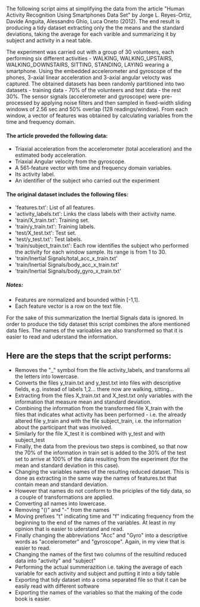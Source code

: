 The following script aims at simplifying the data from the article "Human Activity Recognition Using Smartphones Data Set" by Jorge L. Reyes-Ortiz, Davide Anguita, Alessandro Ghio, Luca Oneto (2012). The end result is producing a tidy dataset extracting only the the means and the standard deviations, taking the average for each varible and summarizing it by subject and activity in a neat table.

The experiment was carried out with a group of 30 volunteers, each performing six different activities - WALKING, WALKING_UPSTAIRS, WALKING_DOWNSTAIRS, SITTING, STANDING, LAYING wearing a smartphone. Using the embedded accelerometer and gyroscope of the phones, 3-axial linear acceleration and 3-axial angular velocty was captured. The obtained datasets has been randomly partitioned into two datasets - training data - 70% of the volunteers and test data - the rest 30%. The sensor signals (accelerometer and gyroscope) were pre-processed by applying noise filters and then sampled in fixed-width sliding windows of 2.56 sec and 50% overlap (128 readings/window). From each window, a vector of features was obtained by calculating variables from the time and frequency domain.

#### The article proveded the following data:

* Triaxial acceleration from the accelerometer (total acceleration) and the estimated body acceleration.
* Triaxial Angular velocity from the gyroscope. 
* A 561-feature vector with time and frequency domain variables. 
* Its activity label. 
* An identifier of the subject who carried out the experiment

#### The original dataset includes the following files:

* 'features.txt': List of all features.
* 'activity_labels.txt': Links the class labels with their activity name.
* 'train/X_train.txt': Training set.
* 'train/y_train.txt': Training labels.
* 'test/X_test.txt': Test set.
* 'test/y_test.txt': Test labels.
* 'train/subject_train.txt': Each row identifies the subject who performed the activity for each window sample. Its range is from 1 to 30. 
* 'train/Inertial Signals/total_acc_x_train.txt'
* 'train/Inertial Signals/body_acc_x_train.txt'
* 'train/Inertial Signals/body_gyro_x_train.txt'

##### Notes:

* Features are normalized and bounded within [-1,1].
* Each feature vector is a row on the text file.

For the sake of this summarization the Inertial Signals data is ignored. In order to produce the tidy dataset this script combines the afore mentioned data files. The names of the varioables are also transformed so that it is easier to read and uderstand the information.

## Here are the steps that the script performs:

* Removes the "_" symbol from the file activity_labels, and transforms all the letters into lowercase. 
* Converts the files y_train.txt and y_test.txt into files with descriptive fields, e.g. instead of labels 1,2... there now are walking, sitting... 
* Extracting from the files X_train.txt and X_test.txt only variables with the information that measure mean and standard deviation.
* Combining the information from the transformed file X_train with the files that indicates what activity has been performed - i.e. the already altered file y_train and with the file subject_train, i.e. the information about the participant that was involved.
* Similarly for the file X_test it is combined with y_test and with subject_test
* Finally, the data from the previous two steps is combined, so that now the 70% of the information in train set is added to the 30% of the test set to arrive at 100% of the data resulting from the experiment (for the mean and standard deviation in this case).
* Changing the variables names of the resulting reduced dataset. This is done as extracting in the same way the names of features.txt that contain mean and standard deviation.
* However that names do not conform to the priciples of the tidy data, so a couple of transformations are applied.
* Converting all names into lowercase.
* Removing "()" and "-" from the names
* Moving prefixes "t" indicating time and "f" indicating frequency from the beginning to the end of the names of the variables. At least in my opinion that is easier to uderstand and read.
* Finally changing the abbreviations "Acc" and "Gyro" into a descriptive words as "accelerometer" and "gyroscope". Again, in my view that is easier to read.
* Changing the names of the first two columns of the resultind reduced data into "activity" and "subject"
* Performing the actual summerazition i.e. taking the average of each variable for each activity and subject and putting it into a tidy table
* Exporting that tidy dataset into a coma separated file so that it can be easily read with different software
* Exporting the names of the variables so that the making of the code book is easier.

